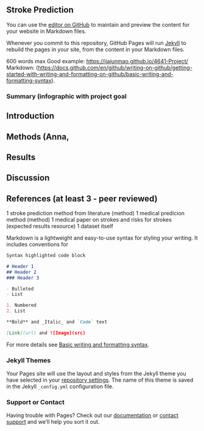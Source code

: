 ## Stroke Prediction

You can use the [editor on GitHub](https://github.com/AnnaMGardner/CS4641Project/edit/gh-pages/index.md) to maintain and preview the content for your website in Markdown files.

Whenever you commit to this repository, GitHub Pages will run [Jekyll](https://jekyllrb.com/) to rebuild the pages in your site, from the content in your Markdown files.

600 words max
Good example: https://jiajunmao.github.io/4641-Project/
Markdown: (https://docs.github.com/en/github/writing-on-github/getting-started-with-writing-and-formatting-on-github/basic-writing-and-formatting-syntax).

### Summary (infographic with project goal

## Introduction 

## Methods (Anna, 

## Results

## Discussion

## References (at least 3 - peer reviewed)
1 stroke prediction method from literature (method)
1 medical predicion method (method)
1 medical paper on strokes and risks for strokes (expected results resource)
1 dataset itself






Markdown is a lightweight and easy-to-use syntax for styling your writing. It includes conventions for

```markdown
Syntax highlighted code block

# Header 1
## Header 2
### Header 3

- Bulleted
- List

1. Numbered
2. List

**Bold** and _Italic_ and `Code` text

[Link](url) and ![Image](src)
```

For more details see [Basic writing and formatting syntax](https://docs.github.com/en/github/writing-on-github/getting-started-with-writing-and-formatting-on-github/basic-writing-and-formatting-syntax).

### Jekyll Themes

Your Pages site will use the layout and styles from the Jekyll theme you have selected in your [repository settings](https://github.com/AnnaMGardner/CS4641Project/settings/pages). The name of this theme is saved in the Jekyll `_config.yml` configuration file.

### Support or Contact

Having trouble with Pages? Check out our [documentation](https://docs.github.com/categories/github-pages-basics/) or [contact support](https://support.github.com/contact) and we’ll help you sort it out.
